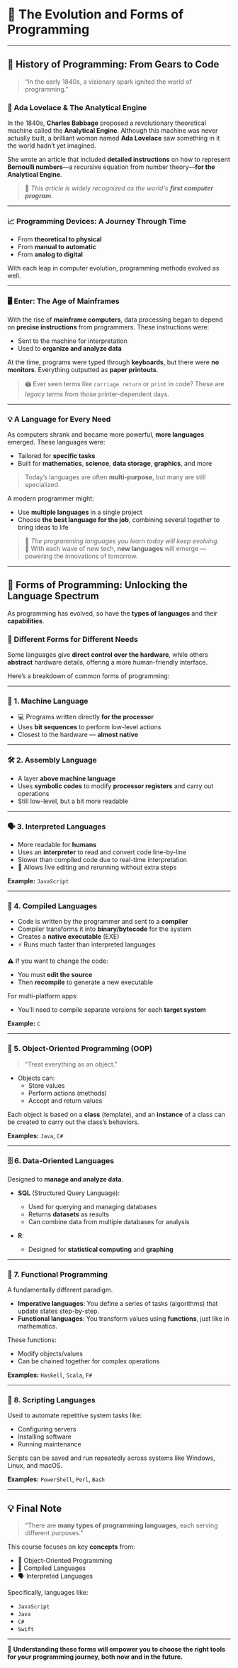 # 🧠 The Evolution and Forms of Programming

---

## 📜 History of Programming: From Gears to Code

> “In the early 1840s, a visionary spark ignited the world of programming.”

### 🧮 Ada Lovelace & The Analytical Engine
In the 1840s, **Charles Babbage** proposed a revolutionary theoretical machine called the **Analytical Engine**. Although this machine was never actually built, a brilliant woman named **Ada Lovelace** saw something in it the world hadn’t yet imagined.

She wrote an article that included **detailed instructions** on how to represent **Bernoulli numbers**—a recursive equation from number theory—**for the Analytical Engine**.

> 🎉 *This article is widely recognized as the world's **first computer program**.*

---

### 📈 Programming Devices: A Journey Through Time

- From **theoretical to physical**
- From **manual to automatic**
- From **analog to digital**

With each leap in computer evolution, programming methods evolved as well.

---

### 🖥️ Enter: The Age of Mainframes

With the rise of **mainframe computers**, data processing began to depend on **precise instructions** from programmers. These instructions were:

- Sent to the machine for interpretation
- Used to **organize and analyze data**

At the time, programs were typed through **keyboards**, but there were **no monitors**. Everything outputted as **paper printouts**.

> 🖨️ Ever seen terms like `carriage return` or `print` in code? These are *legacy terms* from those printer-dependent days.

---

### 💡 A Language for Every Need

As computers shrank and became more powerful, **more languages** emerged. These languages were:

- Tailored for **specific tasks**
- Built for **mathematics**, **science**, **data storage**, **graphics**, and more

> Today’s languages are often **multi-purpose**, but many are still specialized.

A modern programmer might:
- Use **multiple languages** in a single project
- Choose **the best language for the job**, combining several together to bring ideas to life

> 🧬 *The programming languages you learn today will keep evolving.*  
> 🌊 With each wave of new tech, **new languages** will emerge — powering the innovations of tomorrow.

---

## 🧩 Forms of Programming: Unlocking the Language Spectrum

As programming has evolved, so have the **types of languages** and their **capabilities**.

### 🧬 Different Forms for Different Needs

Some languages give **direct control over the hardware**, while others **abstract** hardware details, offering a more human-friendly interface.

Here’s a breakdown of common forms of programming:

---

### 🔧 1. Machine Language

- 💻 Programs written directly **for the processor**
- Uses **bit sequences** to perform low-level actions
- Closest to the hardware — **almost native**

---

### 🛠️ 2. Assembly Language

- A layer **above machine language**
- Uses **symbolic codes** to modify **processor registers** and carry out operations
- Still low-level, but a bit more readable

---

### 🗣️ 3. Interpreted Languages

- More readable for **humans**
- Uses an **interpreter** to read and convert code line-by-line
- Slower than compiled code due to real-time interpretation
- 🔄 Allows live editing and rerunning without extra steps

**Example:** `JavaScript`

---

### 🚀 4. Compiled Languages

- Code is written by the programmer and sent to a **compiler**
- Compiler transforms it into **binary/bytecode** for the system
- Creates a **native executable** (EXE)
- ⚡ Runs much faster than interpreted languages

⚠️ If you want to change the code:
- You must **edit the source**
- Then **recompile** to generate a new executable

For multi-platform apps:
- You’ll need to compile separate versions for each **target system**

**Example:** `C`

---

### 🧱 5. Object-Oriented Programming (OOP)

> "Treat everything as an object."

- Objects can:
  - Store values
  - Perform actions (methods)
  - Accept and return values

Each object is based on a **class** (template), and an **instance** of a class can be created to carry out the class’s behaviors.

**Examples:** `Java`, `C#`

---

### 🗄️ 6. Data-Oriented Languages

Designed to **manage and analyze data**.

- **SQL** (Structured Query Language):
  - Used for querying and managing databases
  - Returns **datasets** as results
  - Can combine data from multiple databases for analysis

- **R**:
  - Designed for **statistical computing** and **graphing**

---

### 📐 7. Functional Programming

A fundamentally different paradigm.

- **Imperative languages**: You define a series of tasks (algorithms) that update states step-by-step.
- **Functional languages**: You transform values using **functions**, just like in mathematics.

These functions:
- Modify objects/values
- Can be chained together for complex operations

**Examples:** `Haskell`, `Scala`, `F#`

---

### 📜 8. Scripting Languages

Used to automate repetitive system tasks like:

- Configuring servers
- Installing software
- Running maintenance

Scripts can be saved and run repeatedly across systems like Windows, Linux, and macOS.

**Examples:** `PowerShell`, `Perl`, `Bash`

---

## 💡 Final Note

> "There are **many types of programming languages**, each serving different purposes."

This course focuses on key **concepts** from:
- 🧱 Object-Oriented Programming
- 🚀 Compiled Languages
- 🗣️ Interpreted Languages

Specifically, languages like:
- `JavaScript`
- `Java`
- `C#`
- `Swift`

---

🎯 **Understanding these forms will empower you to choose the right tools for your programming journey, both now and in the future.**
